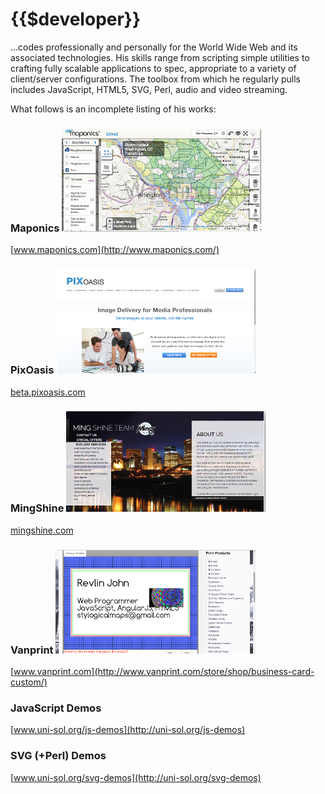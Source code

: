 {{$developer}}
======

...codes professionally and personally for the World Wide Web and its associated technologies. His skills range from scripting simple utilities to crafting fully scalable applications to spec, appropriate to a variety of client/server configurations. The toolbox from which he regularly pulls includes JavaScript, HTML5, SVG, Perl, audio and video streaming.

What follows is an incomplete listing of his works:

### Maponics ![Maponics](images/maponics.png)
[www.maponics.com](http://www.maponics.com/)

### PixOasis ![PixOasis](images/pixoasis.png)
[beta.pixoasis.com](https://beta.pixoasis.com/)

### MingShine ![MingShine](images/mingshine.png)
[mingshine.com](http://mingshine.com/new_car_protection.html)

### Vanprint ![Vanprint](images/vanprint.png)
[www.vanprint.com](http://www.vanprint.com/store/shop/business-card-custom/)

### JavaScript Demos
[www.uni-sol.org/js-demos](http://uni-sol.org/js-demos)

### SVG (+Perl) Demos
[www.uni-sol.org/svg-demos](http://uni-sol.org/svg-demos)
